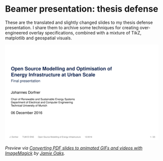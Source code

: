 # Beamer presentation: thesis defense

These are the translated and slightly changed slides to my thesis defense presentation. I share them to archive some techniques for creating over-engineered overlay specifications, combined with a mixture of TikZ, matplotlib and geospatial visuals.

![Slides animated](defense.gif)

*Preview via [Converting PDF slides to animated GIFs and videos with ImageMagick](http://phyletica.org/imagemagick/) by [Jamie Oaks](http://github.com/joaks1).*

